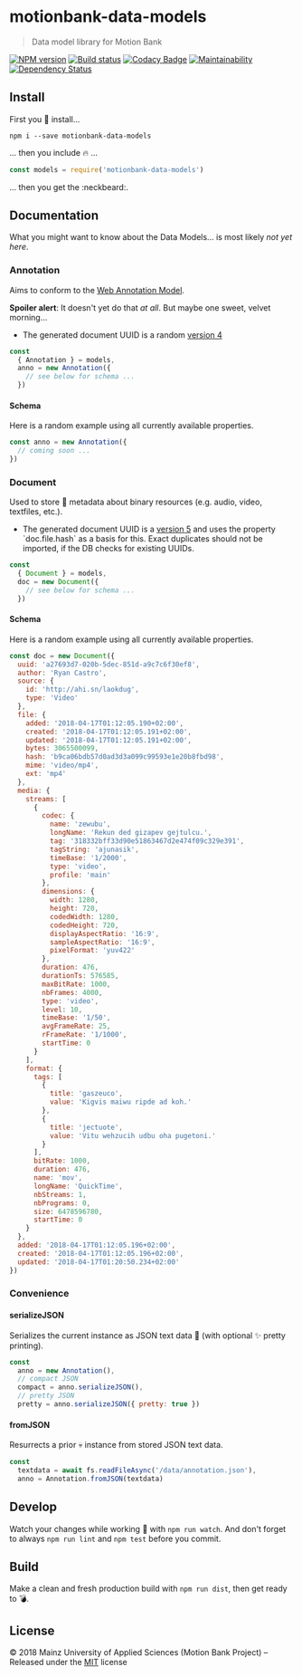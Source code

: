 [comment]: # (ACHTUNG! This is an autogenerated file and will be automatically overwritten)
[comment]: # (To edit its contents please refer to the project dir '.readme')

# motionbank-data-models
> Data model library for Motion Bank

[![NPM version](https://badge.fury.io/js/motionbank-data-models.svg)](https://npmjs.org/package/motionbank-data-models)
[![Build status](https://secure.travis-ci.org/motionbank-js/motionbank-data-models.svg)](https://travis-ci.org/motionbank-js/motionbank-data-models)
[![Codacy Badge](https://api.codacy.com/project/badge/Grade/caea2d3c263b447f83818c6ed4ca3609)](https://www.codacy.com/app/motionbank-js/motionbank-data-models)
[![Maintainability](https://api.codeclimate.com/v1/badges/844037436b98a1e19e71/maintainability)](https://codeclimate.com/github/motionbank-js/motionbank-data-models)
[![Dependency Status](https://tidelift.com/badges/github/motionbank-js/motionbank-data-models)](https://tidelift.com/repo/github/motionbank-js/motionbank-data-models)


## Install

First you :floppy_disk: install...

```shell
npm i --save motionbank-data-models
```

... then you include :fire: ...

```javascript
const models = require('motionbank-data-models')
```

... then you get the :neckbeard:.

## Documentation

What you might want to know about the Data Models...
is most likely *not yet here*.

### Annotation
    
Aims to conform to the [Web Annotation Model](https://www.w3.org/TR/annotation-model/).

**Spoiler alert**: It doesn't yet do that *at all*. But maybe one sweet, velvet morning...

* The generated document UUID is a random 
[version 4](https://en.wikipedia.org/wiki/Universally_unique_identifier#Version_4_(random))

```javascript
const
  { Annotation } = models,
  anno = new Annotation({
    // see below for schema ...
  })
```

#### Schema

Here is a random example using all currently available properties.

```javascript
const anno = new Annotation({
  // coming soon ...
})
```

### Document

Used to store :file_folder: metadata about binary
resources (e.g. audio, video, textfiles, etc.).

* The generated document UUID is a
[version 5](https://en.wikipedia.org/wiki/Universally_unique_identifier#Versions_3_and_5_(namespace_name-based))
and uses the property `doc.file.hash` as a basis for this. Exact duplicates should not be imported,
if the DB checks for existing UUIDs.

```javascript
const
  { Document } = models,
  doc = new Document({
    // see below for schema ...
  })
```

#### Schema

Here is a random example using all currently available properties.

```javascript
const doc = new Document({
  uuid: 'a27693d7-020b-5dec-851d-a9c7c6f30ef8',
  author: 'Ryan Castro',
  source: {
    id: 'http://ahi.sn/laokdug',
    type: 'Video'
  },
  file: {
    added: '2018-04-17T01:12:05.190+02:00',
    created: '2018-04-17T01:12:05.191+02:00',
    updated: '2018-04-17T01:12:05.191+02:00',
    bytes: 3065500099,
    hash: 'b9ca06bdb57d0ad3d3a099c99593e1e20b8fbd98',
    mime: 'video/mp4',
    ext: 'mp4'
  },
  media: {
    streams: [
      {
        codec: {
          name: 'zewubu',
          longName: 'Rekun ded gizapev gejtulcu.',
          tag: '318332bff33d90e51863467d2e474f09c329e391',
          tagString: 'ajunasik',
          timeBase: '1/2000',
          type: 'video',
          profile: 'main'
        },
        dimensions: {
          width: 1280,
          height: 720,
          codedWidth: 1280,
          codedHeight: 720,
          displayAspectRatio: '16:9',
          sampleAspectRatio: '16:9',
          pixelFormat: 'yuv422'
        },
        duration: 476,
        durationTs: 576585,
        maxBitRate: 1000,
        nbFrames: 4000,
        type: 'video',
        level: 10,
        timeBase: '1/50',
        avgFrameRate: 25,
        rFrameRate: '1/1000',
        startTime: 0
      }
    ],
    format: {
      tags: [
        {
          title: 'gaszeuco',
          value: 'Kigvis maiwu ripde ad koh.'
        },
        {
          title: 'jectuote',
          value: 'Vitu wehzucih udbu oha pugetoni.'
        }
      ],
      bitRate: 1000,
      duration: 476,
      name: 'mov',
      longName: 'QuickTime',
      nbStreams: 1,
      nbPrograms: 0,
      size: 6478596780,
      startTime: 0
    }
  },
  added: '2018-04-17T01:12:05.196+02:00',
  created: '2018-04-17T01:12:05.196+02:00',
  updated: '2018-04-17T01:20:50.234+02:00'
})
```


### Convenience

#### serializeJSON

Serializes the current instance as JSON text data :memo:
(with optional :sparkles: pretty printing).

```javascript
const
  anno = new Annotation(),
  // compact JSON
  compact = anno.serializeJSON(),
  // pretty JSON
  pretty = anno.serializeJSON({ pretty: true })
```

#### fromJSON

Resurrects a prior :skull: instance from stored JSON text data.

```javascript
const
  textdata = await fs.readFileAsync('/data/annotation.json'),
  anno = Annotation.fromJSON(textdata)
```

## Develop

Watch your changes while working :dizzy: with `npm run watch`.
And don't forget to always `npm run lint` and `npm test`
before you commit.

## Build

Make a clean and fresh production build with `npm run dist`, then get ready to :bomb:.


## License

:copyright: 2018 Mainz University of Applied Sciences (Motion Bank Project) – 
Released under the [MIT](https://github.com/motionbank-js/motionbank-data-models/blob/master/LICENSE) license

